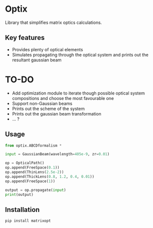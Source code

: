 # Optix
Library that simplifies matrix optics calculations.

## Key features
  - Provides plenty of optical elements
  - Simulates propagating through the optical system and prints out the resultant gaussian beam

# TO-DO
  - Add optimization module to iterate though possible optical system compositions and choose the most favourable one 
  - Support non-Gaussian beams
  - Prints out the scheme of the system
  - Prints out the gaussian beam transformation
  - ... ?

## Usage
```Python
from optix.ABCDformalism *

input = GaussianBeam(wavelength=405e-9, zr=0.01)

op = OpticalPath()
op.append(FreeSpace(0.1))
op.append(ThinLens(2.5e-2))
op.append(ThickLens(0.8, 1.2, 0.4, 0.01))
op.append(FreeSpace(1))

output = op.propagate(input)
print(output)
```
## Installation
```
pip install matrixopt
```
